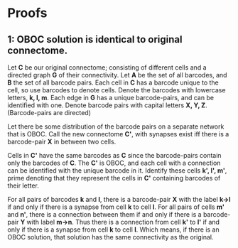# Proofs

## 1: OBOC solution is identical to original connectome.

Let **C** be our original connectome; consisting of different cells
and a directed graph **G** of their connectivity.
Let **A** be the set of all barcodes, and **B** the set of all barcode pairs.
Each cell in **C** has a barcode unique to the cell, so use barcodes to denote cells.
Denote the barcodes with lowercase letters, **k, l, m**.
Each edge in **G** has a unique barcode-pairs, and can be identified with one.
Denote barcode pairs with capital letters **X, Y, Z**.
(Barcode-pairs are directed)


Let there be some distribution of the barcode pairs on a separate network that is OBOC.
Call the new connectome **C'**, with synapses exist iff there is a barcode-pair **X**
in between two cells.

Cells in **C'** have the same barcodes as **C** since the barcode-pairs contain
only the barcodes of **C**.
The **C'** is OBOC, and each cell with a connection can be identified with the
unique barcode in it. Identify these cells **k', l', m'**, prime denoting that
they represent the cells in **C'** containing barcodes of their letter.

For all pairs of barcodes **k** and **l**, there is a barcode-pair **X** with the
label **k->l** if and only if there is a synapse from cell **k** to cell **l**.
For all pairs of cells **m'** and **n'**, there is a connection between them if 
and only if there is a barcode-pair **Y** with label **m->n**. Thus there is a
connection from cell **k'** to **l'** if and only if there is a synapse from
cell **k** to cell **l**. Which means, if there is an OBOC solution, that 
solution has the same connectivity as the original.
